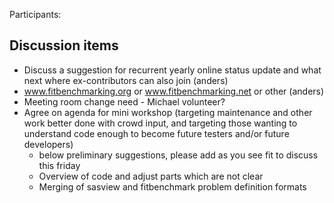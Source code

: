 Participants: 

Discussion items
----------------
* Discuss a suggestion for recurrent yearly online status update and what next where ex-contributors can also join (anders)
* www.fitbenchmarking.org or www.fitbenchmarking.net or other (anders)
* Meeting room change need - Michael volunteer?
* Agree on agenda for mini workshop (targeting maintenance and other work better done with crowd input, and targeting those wanting to understand code enough to become future testers and/or future developers)
  * below preliminary suggestions, please add as you see fit to discuss this friday
  * Overview of code and adjust parts which are not clear 
  * Merging of sasview and fitbenchmark problem definition formats 
